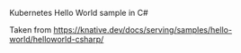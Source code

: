 Kubernetes Hello World sample in C#

Taken from https://knative.dev/docs/serving/samples/hello-world/helloworld-csharp/